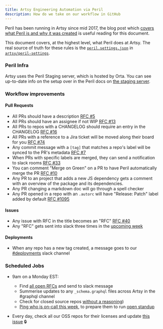 ```yaml
---
title: Artsy Engineering Automation via Peril
description: How do we take on our workflow in GitHub
---
```


Peril has been running in Artsy since mid 2017, the blog post which [covers what Peril is and why it was
created][blog] is useful reading for this document.

This document covers, at the highest level, what Peril does at Artsy. The real source of truth for these rules is
the [`peril.settings.json`][settings] in [`artsy/peril-settings`][repo].

### Peril Infra

Artsy uses the Peril Staging server, which is hosted by Orta. You can see up-to-date info on the setup over in the
Peril docs on [the staging server](https://github.com/danger/peril/blob/master/docs/env/staging.md).

### Workflow improvements

#### Pull Requests

- All PRs should have a description [RFC #5](https://github.com/artsy/peril-settings/issues/5)
- All PRs should have an assignee if not WIP [RFC #13](https://github.com/artsy/peril-settings/issues/13)
- All PRs to repos with a CHANGELOG should require an entry in the CHANGELOG
  [RFC #16](https://github.com/artsy/peril-settings/issues/16)
- All PRs with a reference to a Jira ticket will be moved along their board for you
  [RFC #74](https://github.com/artsy/peril-settings/issues/74)
- Any commit message with a `[tag]` that matches a repo's label will be synced to the PR's metadata
  [RFC #7](https://github.com/artsy/peril-settings/issues/7)
- When PRs with specific labels are merged, they can send a notification to slack rooms
  [RFC #33](https://github.com/artsy/peril-settings/issues/33)
- You can comment "Merge on Green" on a PR to have Peril automatically merge the PR
  [RFC #10](https://github.com/artsy/peril-settings/issues/10)
- Any PR to an project that adds a new JS dependency gets a comment with an overview of the package and its
  dependencies.
- Any PR changing a markdown doc will go through a spell checker
- Any PR opened in a repo with an `.autorc` will have "Release: Patch" label added by default
  [RFC #1095](https://github.com/artsy/reaction/issues/1095)

#### Issues

- Any issue with RFC in the title becomes an "RFC" [RFC #40](https://github.com/artsy/peril-settings/issues/40)
- Any "RFC" gets sent into slack three times in the
  [upcoming week](https://github.com/artsy/peril-settings/pull/46)

#### Deployments

- When any repo has a new tag created, a message goes to our
  [#deployments](https://artsy.slack.com/messages/CA3LTRT0T) slack channel

### Scheduled Jobs

- 9am on a Monday EST:

  - Find [all open RFCs](https://github.com/artsy/peril-settings/pull/77) and send to slack message
  - Summerise updates to any `_schema.graphql` files across Artsy in the #graphql channel
  - Check for closed source repos [without a reasoning](https://github.com/artsy/README/issues/131))
  - [Ping who is on-call this week](http://artsy.github.io/blog/2019/01/08/automation-encourages-more-automation/),
    to prepare them to run [open standup](https://github.com/artsy/README/blob/master/events/open-standup.md)

- Every day, check all our OSS repos for their licenses and update
  [this issue](https://github.com/artsy/potential/issues/157) 🔒

[blog]: https://artsy.github.io/blog/2017/09/04/Introducing-Peril/
[settings]: https://github.com/artsy/peril-settings/blob/master/peril.settings.json
[repo]: https://github.com/artsy/peril-settings/

